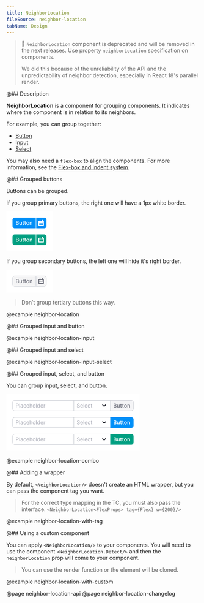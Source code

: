 ```yaml
---
title: NeighborLocation
fileSource: neighbor-location
tabName: Design
---
```


> 🚨 `NeighborLocation` component is deprecated and will be removed in the next releases.
> Use property `neighborLocation` specification on components.
>
> We did this because of the unreliability of the API and the unpredictability of neighbor detection, especially in
> React 18's parallel render.

@## Description

**NeighborLocation** is a component for grouping components. It indicates where the component is in relation to its
neighbors.

For example, you can group together:

- [Button](/components/button/)
- [Input](/components/input/)
- [Select](/components/select)

You may also need a `flex-box` to align the components. For more information, see
the [Flex-box and indent system](/layout/box-system/).

@## Grouped buttons

Buttons can be grouped.

If you group primary buttons, the right one will have a 1px white border.

![](static/primary-buttons-group.png)

If you group secondary buttons, the left one will hide it's right border.

![](static/secondary-buttons-group.png)

> Don’t group tertiary buttons this way.

@example neighbor-location

@## Grouped input and button

@example neighbor-location-input

@## Grouped input and select

@example neighbor-location-input-select

@## Grouped input, select, and button

You can group input, select, and button.

![](static/combo.png)

@example neighbor-location-combo

@## Adding a wrapper

By default, `<NeighborLocation/>` doesn't create an HTML wrapper, but you can pass the component tag you want.

> For the correct type mapping in the TC, you must also pass the interface.
> `<NeighborLocation<FlexProps> tag={Flex} w={200}/>`

@example neighbor-location-with-tag

@## Using a custom component

You can apply `<NeighborLocation/>` to your components. You will need to use the component `<NeighborLocation.Detect/>`
and
then the `neighborLocation` prop will come to your component.

> You can use the render function or the element will be cloned.

@example neighbor-location-with-custom

@page neighbor-location-api
@page neighbor-location-changelog
